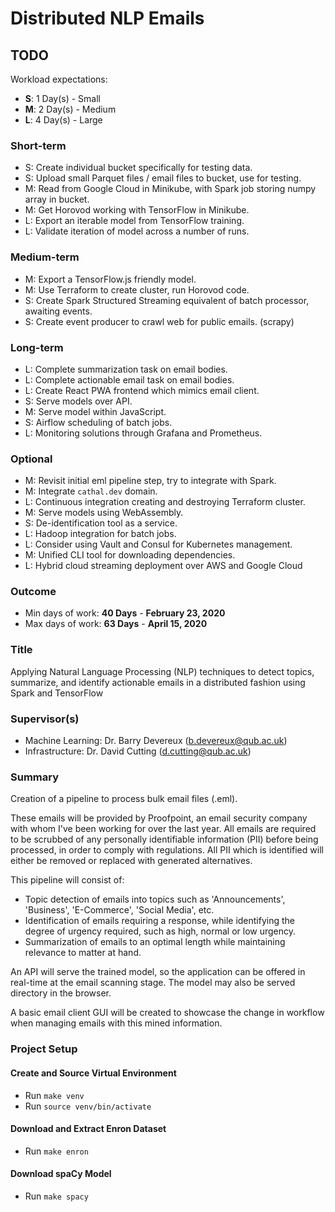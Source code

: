 # Distributed NLP Emails

## TODO
Workload expectations:
- **S**: 1 Day(s) - Small
- **M**: 2 Day(s) - Medium
- **L**: 4 Day(s) - Large

### Short-term
* S: Create individual bucket specifically for testing data.
* S: Upload small Parquet files / email files to bucket, use for testing.
* M: Read from Google Cloud in Minikube, with Spark job storing numpy array in bucket.
* M: Get Horovod working with TensorFlow in Minikube.
* L: Export an iterable model from TensorFlow training.
* L: Validate iteration of model across a number of runs.

### Medium-term
* M: Export a TensorFlow.js friendly model.
* M: Use Terraform to create cluster, run Horovod code.
* S: Create Spark Structured Streaming equivalent of batch processor, awaiting events.
* S: Create event producer to crawl web for public emails. (scrapy)

### Long-term
* L: Complete summarization task on email bodies.
* L: Complete actionable email task on email bodies.
* L: Create React PWA frontend which mimics email client.
* S: Serve models over API.
* M: Serve model within JavaScript.
* S: Airflow scheduling of batch jobs.
* L: Monitoring solutions through Grafana and Prometheus.

### Optional
* M: Revisit initial eml pipeline step, try to integrate with Spark.
* M: Integrate `cathal.dev` domain.
* L: Continuous integration creating and destroying Terraform cluster.
* M: Serve models using WebAssembly.
* S: De-identification tool as a service.
* L: Hadoop integration for batch jobs.
* L: Consider using Vault and Consul for Kubernetes management.
* M: Unified CLI tool for downloading dependencies.
* L: Hybrid cloud streaming deployment over AWS and Google Cloud

### Outcome
- Min days of work: **40 Days** - **February 23, 2020**
- Max days of work: **63 Days** - **April 15, 2020**

### Title
Applying Natural Language Processing (NLP) techniques to detect topics, summarize, and identify actionable emails in a
distributed fashion using Spark and TensorFlow

### Supervisor(s)
* Machine Learning: Dr. Barry Devereux (b.devereux@qub.ac.uk)
* Infrastructure: Dr. David Cutting (d.cutting@qub.ac.uk)

### Summary
Creation of a pipeline to process bulk email files (.eml).

These emails will be provided by Proofpoint, an email security company with whom I've been working for over the last
year.
All emails are required to be scrubbed of any personally identifiable information (PII) before being processed, in
order to comply with regulations. All PII which is identified will either be removed or replaced with generated
alternatives.

This pipeline will consist of:
* Topic detection of emails into topics such as 'Announcements', 'Business', 'E-Commerce', 'Social Media', etc.
* Identification of emails requiring a response, while identifying the degree of urgency required, such as high, normal
or low urgency.
* Summarization of emails to an optimal length while maintaining relevance to matter at hand.

An API will serve the trained model, so the application can be offered in real-time at the email scanning stage.
The model may also be served directory in the browser.

A basic email client GUI will be created to showcase the change in workflow when managing emails with this mined
information.


### Project Setup
#### Create and Source Virtual Environment
* Run ````make venv````
* Run ````source venv/bin/activate````

#### Download and Extract Enron Dataset
* Run ````make enron````

#### Download spaCy Model
* Run ````make spacy````
